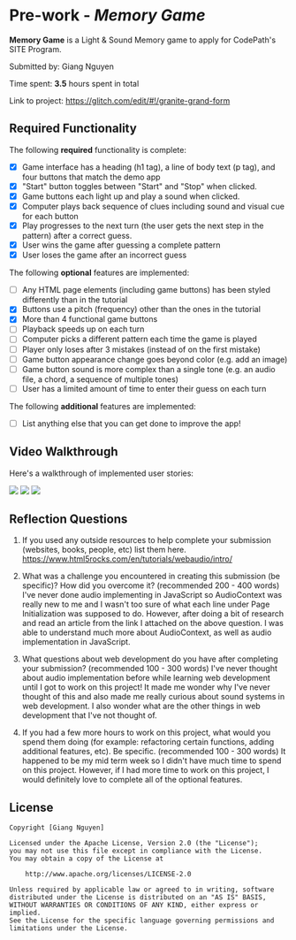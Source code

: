 # Pre-work - _Memory Game_

**Memory Game** is a Light & Sound Memory game to apply for CodePath's SITE Program.

Submitted by: Giang Nguyen

Time spent: **3.5** hours spent in total

Link to project: https://glitch.com/edit/#!/granite-grand-form

## Required Functionality

The following **required** functionality is complete:

- [x] Game interface has a heading (h1 tag), a line of body text (p tag), and four buttons that match the demo app
- [x] "Start" button toggles between "Start" and "Stop" when clicked.
- [x] Game buttons each light up and play a sound when clicked.
- [x] Computer plays back sequence of clues including sound and visual cue for each button
- [x] Play progresses to the next turn (the user gets the next step in the pattern) after a correct guess.
- [x] User wins the game after guessing a complete pattern
- [x] User loses the game after an incorrect guess

The following **optional** features are implemented:

- [ ] Any HTML page elements (including game buttons) has been styled differently than in the tutorial
- [x] Buttons use a pitch (frequency) other than the ones in the tutorial
- [x] More than 4 functional game buttons
- [ ] Playback speeds up on each turn
- [ ] Computer picks a different pattern each time the game is played
- [ ] Player only loses after 3 mistakes (instead of on the first mistake)
- [ ] Game button appearance change goes beyond color (e.g. add an image)
- [ ] Game button sound is more complex than a single tone (e.g. an audio file, a chord, a sequence of multiple tones)
- [ ] User has a limited amount of time to enter their guess on each turn

The following **additional** features are implemented:

- [ ] List anything else that you can get done to improve the app!

## Video Walkthrough

Here's a walkthrough of implemented user stories:

![](https://im3.ezgif.com/tmp/ezgif-3-8ca274224e1d.gif)
![](https://im3.ezgif.com/tmp/ezgif-3-1cf0f2340daf.gif)
![](https://im3.ezgif.com/tmp/ezgif-3-e034831e3946.gif)

## Reflection Questions

1. If you used any outside resources to help complete your submission (websites, books, people, etc) list them here.
   https://www.html5rocks.com/en/tutorials/webaudio/intro/

2. What was a challenge you encountered in creating this submission (be specific)? How did you overcome it? (recommended 200 - 400 words)
   I've never done audio implementing in JavaScript so AudioContext was really new to me and I wasn't too sure of what each line under Page Initialization was supposed to do. However, after doing a bit of research and read an article from the link I attached on the above question.
   I was able to understand much more about AudioContext, as well as audio implementation in JavaScript.

3. What questions about web development do you have after completing your submission? (recommended 100 - 300 words)
   I've never thought about audio implementation before while learning web development until I got to work on this project! It made me wonder why I've never thought of this and also made me really curious about
   sound systems in web development. I also wonder what are the other things in web development that I've not thought of.

4. If you had a few more hours to work on this project, what would you spend them doing (for example: refactoring certain functions, adding additional features, etc). Be specific. (recommended 100 - 300 words)
   It happened to be my mid term week so I didn't have much time to spend on this project. However, if I had more time to work on this project, I would definitely love to complete all of the optional features.

## License

    Copyright [Giang Nguyen]

    Licensed under the Apache License, Version 2.0 (the "License");
    you may not use this file except in compliance with the License.
    You may obtain a copy of the License at

        http://www.apache.org/licenses/LICENSE-2.0

    Unless required by applicable law or agreed to in writing, software
    distributed under the License is distributed on an "AS IS" BASIS,
    WITHOUT WARRANTIES OR CONDITIONS OF ANY KIND, either express or implied.
    See the License for the specific language governing permissions and
    limitations under the License.
